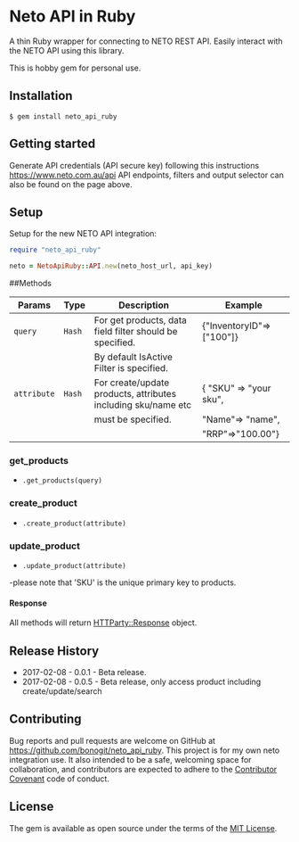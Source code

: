 # Neto API in Ruby

A thin Ruby wrapper for connecting to NETO REST API. Easily interact with the NETO API using this library.

This is hobby gem for personal use.

## Installation

    $ gem install neto_api_ruby

## Getting started

Generate API credentials (API secure key) following this instructions 
https://www.neto.com.au/api
API endpoints, filters and output selector can also be found on the page above.

## Setup

Setup for the new NETO API integration:
```ruby
require "neto_api_ruby"

neto = NetoApiRuby::API.new(neto_host_url, api_key)
```

##Methods

|   Params   |   Type   |                         Description                          | 		Example				 |
| ---------- | -------- | ------------------------------------------------------------ | --------------------------- |
| `query`    | `Hash`   | For get products, data field filter should be specified.     | {"InventoryID"=> ["100"]}   |
|            |          | By default IsActive Filter is specified.                     | 							 |
| `attribute`| `Hash`   | For create/update products, attributes including sku/name etc| { "SKU" => "your sku",      | 
|            |          | must be specified.                                           |   "Name"=> "name",          |
|            |          |                      										   |   "RRP"=>"100.00"}			 |



### get_products
- `.get_products(query)`

### create_product
- `.create_product(attribute)`

### update_product
- `.update_product(attribute)`

-please note that 'SKU' is the unique primary key to products. 

#### Response

All methods will return [HTTParty::Response](https://github.com/jnunemaker/httparty) object.

## Release History
- 2017-02-08 - 0.0.1 - Beta release. 
- 2017-02-08 - 0.0.5 - Beta release, only access product including create/update/search


## Contributing

Bug reports and pull requests are welcome on GitHub at https://github.com/bonogit/neto_api_ruby. This project is for my own neto integration use. It also intended to be a safe, welcoming space for collaboration, and contributors are expected to adhere to the [Contributor Covenant](http://contributor-covenant.org) code of conduct.


## License

The gem is available as open source under the terms of the [MIT License](http://opensource.org/licenses/MIT).

